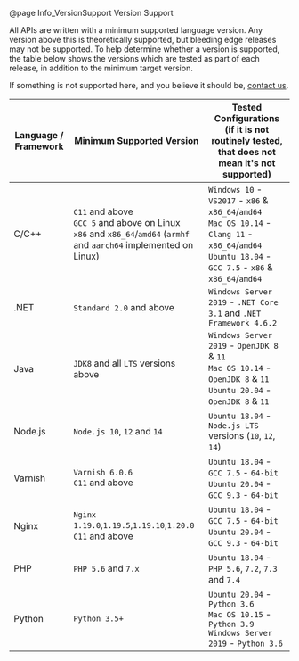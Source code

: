 @page Info_VersionSupport Version Support

All APIs are written with a minimum supported language version. Any version above this is theoretically supported, but bleeding edge releases may not be supported. To help determine whether a version is supported, the table below shows the versions which are tested as part of each release, in addition to the minimum target version.

If something is not supported here, and you believe it should be, [contact us](mailto:support@51degrees.com).

|Language / Framework|Minimum Supported Version|Tested Configurations (if it is not routinely tested, that does not mean it's not supported)|
|---|---|---|
|C/C++  |`C11` and above<BR>`GCC 5` and above on Linux<BR>`x86` and `x86_64`/`amd64` (`armhf` and `aarch64` implemented on Linux)|`Windows 10` - `VS2017` - `x86` & `x86_64`/`amd64`<BR>`Mac OS 10.14` - `Clang 11` - `x86_64`/`amd64`<BR>`Ubuntu 18.04` - `GCC 7.5` - `x86` & `x86_64`/`amd64`|
|.NET   |`Standard 2.0` and above        |`Windows Server 2019` - `.NET Core 3.1` and `.NET Framework 4.6.2`|
|Java   |`JDK8` and all `LTS` versions above|`Windows Server 2019` - `OpenJDK 8` & `11`<BR>`Mac OS 10.14` - `OpenJDK 8` & `11`<BR>`Ubuntu 20.04` - `OpenJDK 8` & `11`| 
|Node.js|`Node.js 10`, `12` and `14`          |`Ubuntu 18.04` - `Node.js LTS` versions (`10`, `12`, `14`)|
|Varnish|`Varnish 6.0.6`<BR>`C11` and above|`Ubuntu 18.04` - `GCC 7.5` - `64-bit`<BR>`Ubuntu 20.04` - `GCC 9.3` - `64-bit`|
|Nginx  |`Nginx 1.19.0`,`1.19.5`,`1.19.10`,`1.20.0`<BR>`C11` and above|`Ubuntu 18.04` - `GCC 7.5` - `64-bit`<BR>`Ubuntu 20.04` - `GCC 9.3` - `64-bit`|
|PHP    |`PHP 5.6` and `7.x`              |`Ubuntu 18.04` - `PHP 5.6`, `7.2`, `7.3` and `7.4`|
|Python |`Python 3.5+`                   |`Ubuntu 20.04` - `Python 3.6`<BR>`Mac OS 10.15` - `Python 3.9`<BR>`Windows Server 2019` - `Python 3.6`|